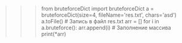 >>> from bruteforceDict import bruteforceDict
>>> a = bruteforceDict(size=4, fileName='res.txt', chars='asd')
>>> a.toFile() # Запись в файл res.txt
>>> arr = []
>>> for i in a.bruteforce():
>>>     arr.append(i) # Заполнение массива
>>> print(*arr)